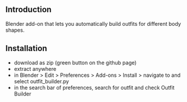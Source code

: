 ## Introduction
Blender add-on that lets you automatically build outfits for different body shapes.

## Installation
- download as zip (green button on the github page)
- extract anywhere
- in Blender > Edit > Preferences > Add-ons > Install > navigate to and select outfit_builder.py
- in the search bar of preferences, search for outfit and check Outfit Builder
